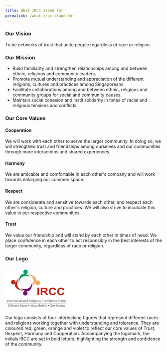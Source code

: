 ```yaml
---
title: What IRCC stand for
permalink: /what-ircc-stand-for
---
```


### Our Vision

To be networks of trust that unite people regardless of race or religion.

### Our Mission

* Build familiarity and strengthen relationships among and between ethnic, religious and community leaders.
* Promote mutual understanding and appreciation of the different religions, cultures and practices among Singaporeans.
* Facilitate collaborations among and between ethnic, religious and community groups for social and community causes.
* Maintain social cohesion and instil solidarity in times of racial and religious tensions and conflicts.


### Our Core Values

#### Cooperation

We will work with each other to serve the larger community. In doing so, we will strengthen trust and friendships among ourselves and our communities through more interactions and shared experiences.

#### Harmony

We are amicable and comfortable in each other's company and will work towards enlarging our common space. 


#### Respect

We are considerate and sensitive towards each other, and respect each other's religion, culture and practices. We will also strive to inculcate this value in our respective communities.


#### Trust

We value our friendship and will stand by each other in times of need. We place confidence in each other to act responsibly in the best interests of the larger community, regardless of race or religion.

### Our Logo

![IRCC Logo](/images/IRCC-full-logo-1024.jpg)

Our logo consists of four interlocking figures that represent different races and religions working together with understanding and tolerance. They are coloured red, green, orange and violet to reflect our core values of Trust, Respect, Harmony and Cooperation. Accompanying the logomark, the initials IRCC are set in bold letters, highlighting the strength and confidence of the community.